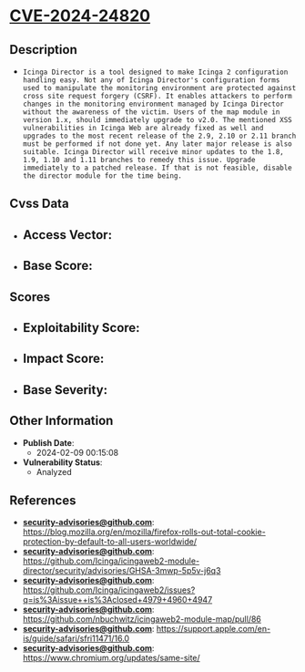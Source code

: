 
# [CVE-2024-24820](https://cve.mitre.org/cgi-bin/cvename.cgi?name=CVE-2024-24820)

## Description

- `Icinga Director is a tool designed to make Icinga 2 configuration handling easy. Not any of Icinga Director's configuration forms used to manipulate the monitoring environment are protected against cross site request forgery (CSRF). It enables attackers to perform changes in the monitoring environment managed by Icinga Director without the awareness of the victim. Users of the map module in version 1.x, should immediately upgrade to v2.0. The mentioned XSS vulnerabilities in Icinga Web are already fixed as well and upgrades to the most recent release of the 2.9, 2.10 or 2.11 branch must be performed if not done yet. Any later major release is also suitable. Icinga Director will receive minor updates to the 1.8, 1.9, 1.10 and 1.11 branches to remedy this issue. Upgrade immediately to a patched release. If that is not feasible, disable the director module for the time being.`

## Cvss Data

- **Access Vector**:
  - 
- **Base Score**:
  - 

## Scores

- **Exploitability Score**:
  - 
- **Impact Score**:
  - 
- **Base Severity**:
  - 

## Other Information

- **Publish Date**:
  - 2024-02-09 00:15:08
- **Vulnerability Status**:
  - Analyzed

## References

- **security-advisories@github.com**: https://blog.mozilla.org/en/mozilla/firefox-rolls-out-total-cookie-protection-by-default-to-all-users-worldwide/
- **security-advisories@github.com**: https://github.com/Icinga/icingaweb2-module-director/security/advisories/GHSA-3mwp-5p5v-j6q3
- **security-advisories@github.com**: https://github.com/Icinga/icingaweb2/issues?q=is%3Aissue++is%3Aclosed+4979+4960+4947
- **security-advisories@github.com**: https://github.com/nbuchwitz/icingaweb2-module-map/pull/86
- **security-advisories@github.com**: https://support.apple.com/en-is/guide/safari/sfri11471/16.0
- **security-advisories@github.com**: https://www.chromium.org/updates/same-site/
